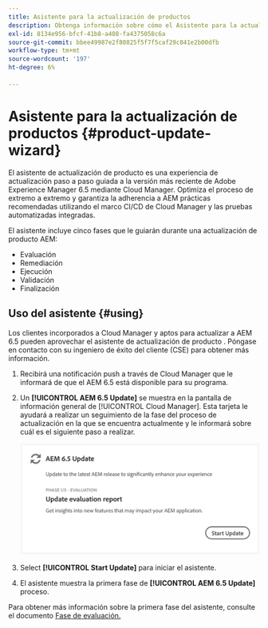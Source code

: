 ```yaml
---
title: Asistente para la actualización de productos
description: Obtenga información sobre cómo el Asistente para la actualización de productos optimiza el proceso de actualización de AEM de extremo a extremo dentro de Cloud Manager.
exl-id: 8134e956-bfcf-41b8-a408-fa4375058c6a
source-git-commit: bbee49987e2f80825f5f7f5caf29c841e2b00dfb
workflow-type: tm+mt
source-wordcount: '197'
ht-degree: 6%

---
```



# Asistente para la actualización de productos {#product-update-wizard}

El asistente de actualización de producto es una experiencia de actualización paso a paso guiada a la versión más reciente de Adobe Experience Manager 6.5 mediante Cloud Manager. Optimiza el proceso de extremo a extremo y garantiza la adherencia a AEM prácticas recomendadas utilizando el marco CI/CD de Cloud Manager y las pruebas automatizadas integradas.

El asistente incluye cinco fases que le guiarán durante una actualización de producto AEM:

* Evaluación
* Remediación
* Ejecución
* Validación
* Finalización

## Uso del asistente {#using}

Los clientes incorporados a Cloud Manager y aptos para actualizar a AEM 6.5 pueden aprovechar el asistente de actualización de producto . Póngase en contacto con su ingeniero de éxito del cliente (CSE) para obtener más información.

1. Recibirá una notificación push a través de Cloud Manager que le informará de que el AEM 6.5 está disponible para su programa.

1. Un **[!UICONTROL AEM 6.5 Update]** se muestra en la pantalla de información general de [!UICONTROL Cloud Manager]. Esta tarjeta le ayudará a realizar un seguimiento de la fase del proceso de actualización en la que se encuentra actualmente y le informará sobre cuál es el siguiente paso a realizar.

   ![Actualizar tarjeta del asistente](/help/assets/Start-Update.png)

1. Select **[!UICONTROL Start Update]** para iniciar el asistente.

1. El asistente muestra la primera fase de **[!UICONTROL AEM 6.5 Update]** proceso.

Para obtener más información sobre la primera fase del asistente, consulte el documento [Fase de evaluación.](/help/product-update-wizard/evaluation.md)
